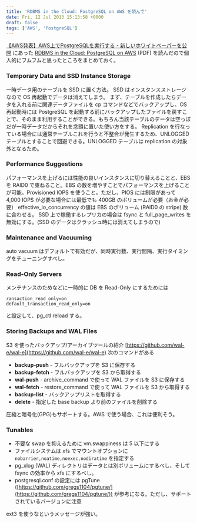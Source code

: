 ```yaml
---
title: 'RDBMS in the Cloud: PostgreSQL on AWS を読んで'
date: Fri, 12 Jul 2013 15:13:58 +0000
draft: false
tags: ['AWS', 'PostgreSQL']
---
```


[【AWS発表】AWS上でPostgreSQLを実行する - 新しいホワイトペーパーを公開](http://aws.typepad.com/aws_japan/2013/07/running-postgresql-on-aws.html) にあった [RDBMS in the Cloud: PostgreSQL on AWS](http://media.amazonwebservices.com/AWS_RDBMS_PostgreSQL.pdf) (PDF) を読んだので個人的にフムフムと思ったところをまとめておく。

### Temporary Data and SSD Instance Storage

一時データ用のテーブルを SSD に置く方法。 SSD はインスタンスストレージなので OS 再起動でデータは消えてしまう。 まず、テーブルを作成したらデータを入れる前に関連データファイルを cp コマンドなどでバックアップし、OS　再起動時には PostgreSQL を起動する前にバックアップしたファイルを戻すことで、そのまま利用することができる。もちろん当該テーブルのデータは空っぽだが一時データだからそれを念頭に置いた使い方をする。 Replication を行なっている場合には通常テーブルこれを行うと不整合が発生するため、UNLOGGED テーブルとすることで回避できる。UNLOGGED テーブルは replication の対象外となるため。

### Performance Suggestions

パフォーマンスを上げるには性能の良いインスタンスに切り替えることと、EBS を RAID0 で束ねること。EBS の数を増やすことでパフォーマンスを上げることが可能。Provisioned IOPS を使うこと。ただし、PIOS には制限があって 4,000 IOPS が必要な場合には最低でも 400GB のボリュームが必要（お金が必要） effective\_io\_concurrency の値は EBS のボリューム (RAID0 の stripe) 数に合わせる。 SSD 上で稼働するレプリカの場合は fsync と full\_page\_writes を無効にする。(SSD のデータはクラッシュ時には消えてしまうので)

### Maintenance and Vacuuming

auto vacuum はデフォルトで有効だが、同時実行数、実行間隔、実行タイミングをチューニングすべし。

### Read-Only Servers

メンテナンスのためなどに一時的に DB を Read-Only にするためには

```
ransaction_read_only=on
default_transaction_read_only=on
```

と設定して、pg\_ctl reload する。

### Storing Backups and WAL Files

S3 を使ったバックアップ/アーカイブツールの紹介 [https://github.com/wal-e/wal-e](https://github.com/wal-e/wal-e) 次のコマンドがある

* **backup-push** - フルバックアップを S3 に保存する
* **backup-fetch** - フルバックアップを S3 から取得する
* **wal-push** - archive\_command で使って WAL ファイルを S3 に保存する
* **wal-fetch** - restore\_command で使って WAL ファイルを S3 から取得する
* **backup-list** - バックアップリストを取得する
* **delete** - 指定した base backup より前のファイルを削除する

圧縮と暗号化(GPG)もサポートする。AWS で使う場合、これは便利そう。

### Tunables

* 不要な swap を抑えるために vm.swappiness は 5 以下にする
* ファイルシステムは xfs でマウントオプションに `nobarrier,noatime,noexec,nodiratime` を指定する
* pg\_xlog (WAL) ディレクトリはデータとは別ボリュームにするべし、そして fsync の効率から xfs にするべし。
* postgresql.conf の設定には pgTune ([https://github.com/gregs1104/pgtune/](https://github.com/gregs1104/pgtune/)) が参考になる。ただし、サポートされているバージョンに注意

ext3 を使うなというメッセージが強い。
